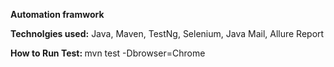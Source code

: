 <b>Automation framwork</b> 

<b>Technolgies used:</b>
Java, Maven, TestNg, Selenium, Java Mail, Allure Report

<b>How to Run Test: </b>
mvn test -Dbrowser=Chrome
